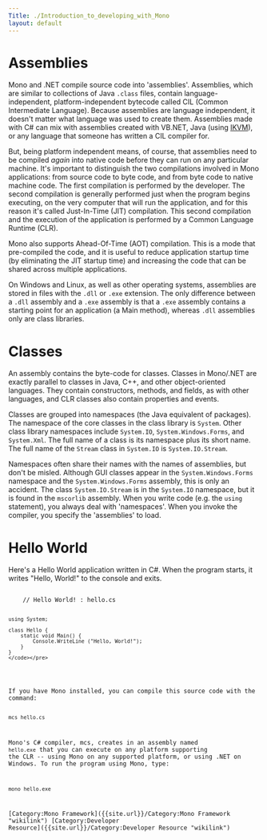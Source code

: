 ```yaml
---
Title: ./Introduction_to_developing_with_Mono
layout: default
---
```


Assemblies
==========

Mono and .NET compile source code into 'assemblies'. Assemblies, which
are similar to collections of Java `.class` files, contain
language-independent, platform-independent bytecode called CIL (Common
Intermediate Language). Because assemblies are language independent, it
doesn't matter what language was used to create them. Assemblies made
with C\# can mix with assemblies created with VB.NET, Java (using [
IKVM]({{site.url}}/Java "wikilink")), or any language that someone has written a CIL
compiler for.

But, being platform independent means, of course, that assemblies need
to be compiled *again* into native code before they can run on any
particular machine. It's important to distinguish the two compilations
involved in Mono applications: from source code to byte code, and from
byte code to native machine code. The first compilation is performed by
the developer. The second compilation is generally performed just when
the program begins executing, on the very computer that will run the
application, and for this reason it's called Just-In-Time (JIT)
compilation. This second compilation and the execution of the
application is performed by a Common Language Runtime (CLR).

Mono also supports Ahead-Of-Time (AOT) compilation. This is a mode that
pre-compiled the code, and it is useful to reduce application startup
time (by eliminating the JIT startup time) and increasing the code that
can be shared across multiple applications.

On Windows and Linux, as well as other operating systems, assemblies are
stored in files with the `.dll` or `.exe` extension. The only difference
between a `.dll` assembly and a `.exe` assembly is that a `.exe`
assembly contains a starting point for an application (a Main method),
whereas `.dll` assemblies only are class libraries.

Classes
=======

An assembly contains the byte-code for classes. Classes in Mono/.NET are
exactly parallel to classes in Java, C++, and other object-oriented
languages. They contain constructors, methods, and fields, as with other
languages, and CLR classes also contain properties and events.

Classes are grouped into namespaces (the Java equivalent of packages).
The namespace of the core classes in the class library is `System`.
Other class library namespaces include `System.IO`,
`System.Windows.Forms`, and `System.Xml`. The full name of a class is
its namespace plus its short name. The full name of the `Stream` class
in `System.IO` is `System.IO.Stream`.

Namespaces often share their names with the names of assemblies, but
don't be misled. Although GUI classes appear in the
`System.Windows.Forms` namespace and the `System.Windows.Forms`
assembly, this is only an accident. The class `System.IO.Stream` is in
the `System.IO` namespace, but it is found in the `mscorlib` assembly.
When you write code (e.g. the `using` statement), you always deal with
'namespaces'. When you invoke the compiler, you specify the 'assemblies'
to load.

Hello World
===========

Here's a Hello World application written in C\#. When the program
starts, it writes "Hello, World!" to the console and exits.

<div class="csharp">
    <pre><code>
    // Hello World! : hello.cs

    using System;

    class Hello {
        static void Main() {
            Console.WriteLine ("Hello, World!");
        }
    }
    </code></pre>

</div>
If you have Mono installed, you can compile this source code with the
command:

    mcs hello.cs

Mono's C\# compiler, mcs, creates in an assembly named `hello.exe` that
you can execute on any platform supporting the CLR -- using Mono on any
supported platform, or using .NET on Windows. To run the program using
Mono, type:

    mono hello.exe

[Category:Mono Framework]({{site.url}}/Category:Mono Framework "wikilink")
[Category:Developer Resource]({{site.url}}/Category:Developer Resource "wikilink")
